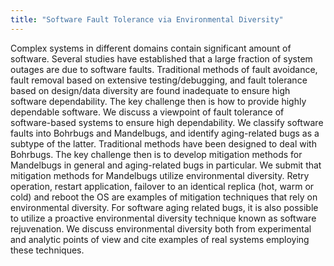 ```yaml
---
title: "Software Fault Tolerance via Environmental Diversity"
---
```


Complex systems in different domains contain significant amount of software.
Several studies have established that a large fraction of system outages are due to software faults. 
Traditional methods of fault avoidance, fault removal based on extensive testing/debugging, and fault tolerance based on design/data diversity 
are found inadequate to ensure high software dependability. The key challenge then is how to provide highly dependable software.
We discuss a viewpoint of fault tolerance of software-based systems to ensure high dependability.
We classify software faults into Bohrbugs and Mandelbugs, and identify aging-related bugs as a subtype of the latter. 
Traditional methods have been designed to deal with Bohrbugs. The key challenge then is to develop mitigation methods for Mandelbugs in general and aging-related bugs in particular. We submit that mitigation methods for Mandelbugs utilize environmental diversity. Retry operation, restart application, failover to an identical replica (hot, warm or cold) and reboot the OS are examples of mitigation techniques that rely on environmental diversity. 
For software aging related bugs, it is also possible to utilize a proactive environmental diversity technique known as software rejuvenation. 
We discuss environmental diversity both from experimental and analytic points of view and cite examples of real systems employing these techniques.